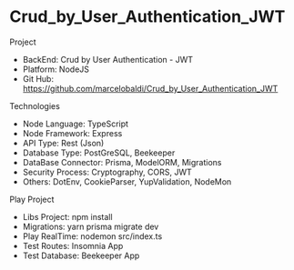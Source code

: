 # Crud_by_User_Authentication_JWT
Project
- BackEnd:              Crud by User Authentication - JWT
- Platform:             NodeJS
- Git Hub:              https://github.com/marcelobaldi/Crud_by_User_Authentication_JWT 

Technologies        
- Node Language:        TypeScript
- Node Framework:       Express
- API Type:             Rest (Json)
- Database Type:        PostGreSQL, Beekeeper      
- DataBase Connector:   Prisma, ModelORM, Migrations
- Security Process:     Cryptography, CORS, JWT  
- Others:               DotEnv, CookieParser, YupValidation, NodeMon    

Play Project
- Libs Project:         npm install
- Migrations:           yarn prisma migrate dev 
- Play RealTime:        nodemon src/index.ts 
- Test Routes:          Insomnia  App
- Test Database:        Beekeeper App
